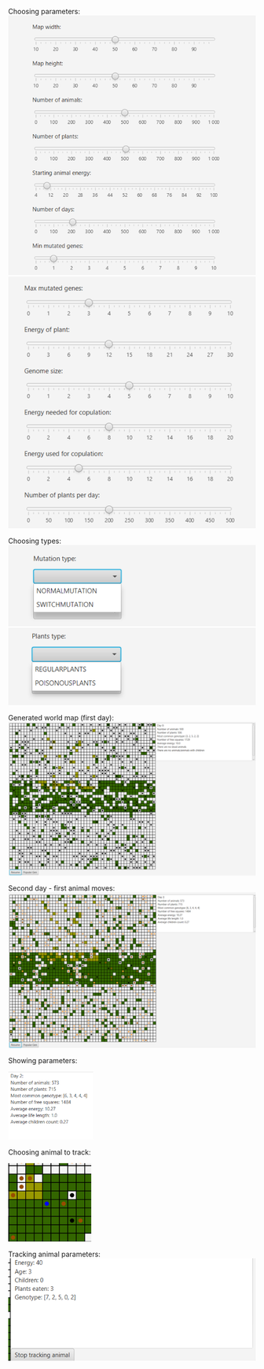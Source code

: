 Choosing parameters:
![solution](images_for_md/1.png)
![solution](images_for_md/2.png)


Choosing types:
![solution](images_for_md/3.png)
![solution](images_for_md/4.png)

Generated world map (first day):
![solution](images_for_md/5.png)

Second day - first animal moves:
![solution](images_for_md/6.png)

Showing parameters:

![img.png](img.png)

Choosing animal to track:

![solution](images_for_md/7.png)

Tracking animal parameters:
![solution](images_for_md/8.png)


